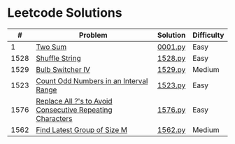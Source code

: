 # Leetcode Solutions


| # | Problem | Solution | Difficulty |
| --- | --- | --- | --- |
| 1 | [Two Sum](https://leetcode.com/problems/two-sum/) | [0001.py](/leetcode/solutions/0001.py) | Easy |
| 1528 | [Shuffle String](https://leetcode.com/problems/shuffle-string/) | [1528.py](/leetcode/solutions/1528.py) | Easy |
| 1529 | [Bulb Switcher IV](https://leetcode.com/problems/bulb-switcher-iv/) | [1529.py](/leetcode/solutions/1529.py) | Medium |
| 1523 | [Count Odd Numbers in an Interval Range](https://leetcode.com/problems/count-odd-numbers-in-an-interval-range/) | [1523.py](/leetcode/solutions/1523.py) | Easy |
| 1576 | [Replace All ?'s to Avoid Consecutive Repeating Characters](https://leetcode.com/problems/replace-all-s-to-avoid-consecutive-repeating-characters/) | [1576.py](/leetcode/solutions/1576.py) | Easy |
| 1562 | [Find Latest Group of Size M](https://leetcode.com/problems/find-latest-group-of-size-m) | [1562.py](/leetcode/solutions/1562.py) | Medium |
